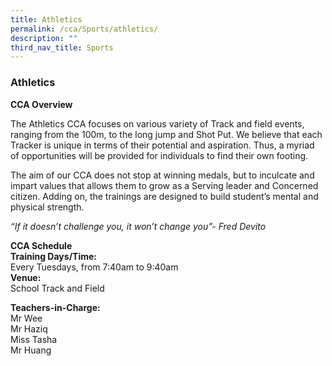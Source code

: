 ```yaml
---
title: Athletics
permalink: /cca/Sports/athletics/
description: ""
third_nav_title: Sports
---
```

### Athletics

**CCA Overview**

The Athletics CCA focuses on various variety of Track and field events, ranging from the 100m, to the long jump and Shot Put. We believe that each Tracker is unique in terms of their potential and aspiration. Thus, a myriad of opportunities will be provided for individuals to find their own footing. 

The aim of our CCA does not stop at winning medals, but to inculcate and impart values that allows them to grow as a Serving leader and Concerned citizen. Adding on, the trainings are designed to build student’s mental and physical strength.  

*“If it doesn’t challenge you, it won’t change you”- Fred Devito*


**CCA Schedule**<br>
**Training Days/Time:**<br> Every Tuesdays, from 7:40am to 9:40am<br>
**Venue:**<br> School Track and Field

**Teachers-in-Charge:**<br>
Mr Wee<br>
Mr Haziq<br>
Miss Tasha<br>
Mr Huang